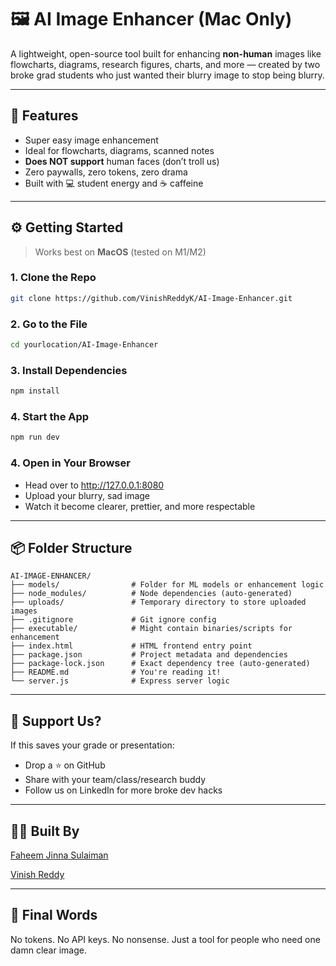 # 🖼️ AI Image Enhancer (Mac Only)

A lightweight, open-source tool built for enhancing **non-human** images like flowcharts, diagrams, research figures, charts, and more — created by two broke grad students who just wanted their blurry image to stop being blurry.

---

## 🚀 Features

- Super easy image enhancement
- Ideal for flowcharts, diagrams, scanned notes
- **Does NOT support** human faces (don’t troll us)
- Zero paywalls, zero tokens, zero drama
- Built with 💻 student energy and ☕ caffeine

---

## ⚙️ Getting Started

> Works best on **MacOS** (tested on M1/M2)

### 1. Clone the Repo
```bash
git clone https://github.com/VinishReddyK/AI-Image-Enhancer.git
```
### 2. Go to the File
```bash
cd yourlocation/AI-Image-Enhancer
```
### 3. Install Dependencies
```bash
npm install
```
### 4. Start the App
```bash
npm run dev
```
### 4. Open in Your Browser
- Head over to http://127.0.0.1:8080
- Upload your blurry, sad image
- Watch it become clearer, prettier, and more respectable

---

## 📦 Folder Structure
```
AI-IMAGE-ENHANCER/
├── models/                # Folder for ML models or enhancement logic
├── node_modules/          # Node dependencies (auto-generated)
├── uploads/               # Temporary directory to store uploaded images
├── .gitignore             # Git ignore config
├── executable/            # Might contain binaries/scripts for enhancement
├── index.html             # HTML frontend entry point
├── package.json           # Project metadata and dependencies
├── package-lock.json      # Exact dependency tree (auto-generated)
├── README.md              # You're reading it!
└── server.js              # Express server logic

```
  
---


## 🧃 Support Us?
If this saves your grade or presentation:
- Drop a ⭐ on GitHub
- Share with your team/class/research buddy
- Follow us on LinkedIn for more broke dev hacks
  
---

## 👨‍🎓 Built By
[Faheem Jinna Sulaiman](https://www.linkedin.com/in/faheemjinna/)

[Vinish Reddy](https://www.linkedin.com/in/vinishreddy/)
  
---

## 💬 Final Words
No tokens. No API keys. No nonsense.
Just a tool for people who need one damn clear image.


